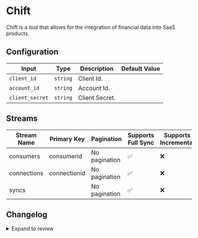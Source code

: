 # Chift
Chift is a tool that allows for the integration of financial data into SaaS products.

## Configuration

| Input | Type | Description | Default Value |
|-------|------|-------------|---------------|
| `client_id` | `string` | Client Id.  |  |
| `account_id` | `string` | Account Id.  |  |
| `client_secret` | `string` | Client Secret.  |  |

## Streams
| Stream Name | Primary Key | Pagination | Supports Full Sync | Supports Incremental |
|-------------|-------------|------------|---------------------|----------------------|
| consumers | consumerid | No pagination | ✅ |  ❌  |
| connections | connectionid | No pagination | ✅ |  ❌  |
| syncs |  | No pagination | ✅ |  ❌  |

## Changelog

<details>
  <summary>Expand to review</summary>

| Version          | Date              | Pull Request | Subject        |
|------------------|-------------------|--------------|----------------|
| 0.0.1 | 2025-10-13 | | Initial release by [@FVidalCarneiro](https://github.com/FVidalCarneiro) via Connector Builder |

</details>